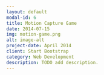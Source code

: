 ```yaml
---
layout: default
modal-id: 6
title: Motion Capture Game
date: 2014-07-15
img: motion-game.png
alt: image-alt
project-date: April 2014
client: Start Bootstrap
category: Web Development
description: TODO add description.
---
```

